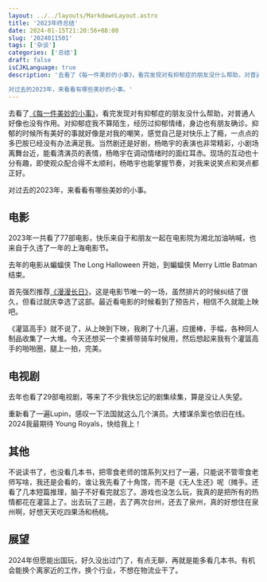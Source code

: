 ```yaml
---
layout: ../../layouts/MarkdownLayout.astro
title: '2023年终总结'
date: 2024-01-15T21:20:56+08:00
slug: '2024011501'
tags: ['杂谈']
categories: ['总结']
draft: false
isCJKLanguage: true
description: '去看了《每一件美妙的小事》，看完发现对有抑郁症的朋友没什么帮助，对普通人好像也没有作用。对抑郁症我不算陌生，经历过抑郁情绪，身边也有朋友确诊。抑郁的时候所有美好的事就好像是对我的嘲笑，感觉自己是对快乐上了瘾，一点点的多巴胺已经没有办法满足我。当然剧还是好剧，杨皓宇的表演也非常精彩，小剧场离舞台近，能看清演员的表情，杨皓宇在调动情绪时的面红耳赤。现场的互动也十分有趣，即使观众配合得不太顺利，杨皓宇也能掌握节奏，对我来说笑点和哭点都正好。

对过去的2023年，来看看有哪些美妙的小事。'
---
```


去看了[《每一件美妙的小事》][]，看完发现对有抑郁症的朋友没什么帮助，对普通人好像也没有作用。对抑郁症我不算陌生，经历过抑郁情绪，身边也有朋友确诊。抑郁的时候所有美好的事就好像是对我的嘲笑，感觉自己是对快乐上了瘾，一点点的多巴胺已经没有办法满足我。当然剧还是好剧，杨皓宇的表演也非常精彩，小剧场离舞台近，能看清演员的表情，杨皓宇在调动情绪时的面红耳赤。现场的互动也十分有趣，即使观众配合得不太顺利，杨皓宇也能掌握节奏，对我来说笑点和哭点都正好。

对过去的2023年，来看看有哪些美妙的小事。

## 电影

2023年一共看了77部电影，快乐来自于和朋友一起在电影院为湘北加油呐喊，也来自于久违了一年的上海电影节。

去年的电影从蝙蝠侠 The Long Halloween 开始，到蝙蝠侠 Merry Little Batman 结束。

首先强烈推荐[《漫漫长日》][]，这是电影节唯一的一场，虽然排片的时候纠结了很久，但看过就庆幸选了这部。最近看电影的时候看到了预告片，相信不久就能上映吧。

《灌篮高手》就不说了，从上映到下映，我刷了十几遍，应援棒，手幅，各种同人制品收集了一大堆。今天还想买一个束裤带骑车时候用，然后想起来我有个灌篮高手的啪啪圈，腿上一拍，完美。

## 电视剧

去年也看了29部电视剧，等来了不少我快忘记的剧集续集，算是没让人失望。

重新看了一遍Lupin，感叹一下法国就这么几个演员。大楼谋杀案也依旧在线。2024我最期待 Young Royals，快给我上！

## 其他

不说读书了，也没看几本书，把零食老师的馆系列又扫了一遍，只能说不管零食老师写啥，我还是会看的，谁让我先看了十角馆，而不是《无人生还》呢（摊手。还看了几本短篇推理，脑子不好看完就忘了。游戏也没怎么玩，我真的是把所有的热情都花在灌篮上了。出去玩了三趟，去了两次台州，还去了泉州，真的好想住在泉州啊，好想天天吃四果汤和杨桃。

## 展望

2024年但愿能出国玩，好久没出过门了，有点无聊，再就是能多看几本书。有机会能换个离家近的工作，换个行业，不想在物流业干了。

[《漫漫长日》]: https://blog.notomorrow.club/posts/2023/06/2023061501/
[《每一件美妙的小事》]: https://www.douban.com/location/drama/26810823/